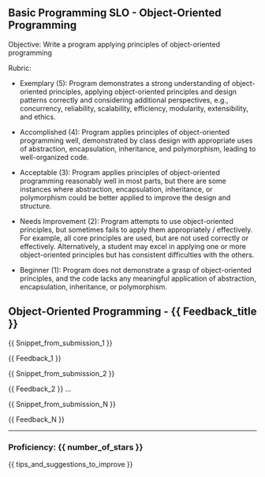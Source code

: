 ## Basic Programming SLO - Object-Oriented Programming

Objective: Write a program applying principles of object-oriented programming

Rubric:

- Exemplary (5): Program demonstrates a strong understanding of object-oriented principles, applying object-oriented principles and design patterns correctly and considering additional perspectives, e.g., concurrency, reliability, scalability, efficiency, modularity, extensibility, and ethics.

- Accomplished (4): Program applies principles of object-oriented programming well, demonstrated by class design with appropriate uses of abstraction, encapsulation, inheritance, and polymorphism, leading to well-organized code.

- Acceptable (3): Program applies principles of object-oriented programming reasonably well in most parts, but there are some instances where abstraction, encapsulation, inheritance, or polymorphism could be better applied to improve the design and structure.

- Needs Improvement (2): Program attempts to use object-oriented principles, but sometimes fails to apply them appropriately / effectively. For example, all core principles are used, but are not used correctly or effectively. Alternatively, a student may excel in applying one or more object-oriented principles but has consistent difficulties with the others.

- Beginner (1): Program does not demonstrate a grasp of object-oriented principles, and the code lacks any meaningful application of abstraction, encapsulation, inheritance, or polymorphism.

## Object-Oriented Programming - {{ Feedback_title }}

{{ Snippet_from_submission_1 }}

{{ Feedback_1 }}

{{ Snippet_from_submission_2 }}

{{ Feedback_2 }}
...

{{ Snippet_from_submission_N }}

{{ Feedback_N }}

---

### Proficiency: {{ number_of_stars }}

{{ tips_and_suggestions_to_improve }}
